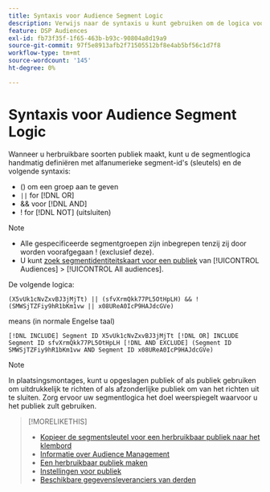 ```yaml
---
title: Syntaxis voor Audience Segment Logic
description: Verwijs naar de syntaxis u kunt gebruiken om de logica voor publiekssegmenten te bepalen.
feature: DSP Audiences
exl-id: fb73f35f-1f65-463b-b93c-90804a8d19a9
source-git-commit: 97f5e8913afb2f71505512bf8e4ab5bf56c1d7f8
workflow-type: tm+mt
source-wordcount: '145'
ht-degree: 0%

---
```


# Syntaxis voor Audience Segment Logic

Wanneer u herbruikbare soorten publiek maakt, kunt u de segmentlogica handmatig definiëren met alfanumerieke segment-id&#39;s (sleutels) en de volgende syntaxis:

* () om een groep aan te geven
* `||` for [!DNL OR] <!-- || escaped with backticks so Jenkins doesn't think it's a Markdown table -->
* &amp;&amp; voor [!DNL AND]
* ! for [!DNL NOT] (uitsluiten)

>[!NOTE]
>
>* Alle gespecificeerde segmentgroepen zijn inbegrepen tenzij zij door worden voorafgegaan ! (exclusief deze).
>* U kunt [zoek segmentidentiteitskaart voor een publiek](reusable-audience-clipboard.md) van [!UICONTROL Audiences] > [!UICONTROL All audiences].

De volgende logica:

```
(X5vUk1cNvZxvBJ3jMjTt) || (sfvXrmQkk77PL5OtHpLH) && !(SMWSjTZFiy9hR1bKm1vw || x08UReA0IcP9HAJdcGVe)
```

means (in normale Engelse taal)

```
[!DNL INCLUDE] Segment ID X5vUk1cNvZxvBJ3jMjTt [!DNL OR] INCLUDE Segment ID sfvXrmQkk77PL5OtHpLH [!DNL AND EXCLUDE] (Segment ID SMWSjTZFiy9hR1bKm1vw AND Segment ID x08UReA0IcP9HAJdcGVe)
```

>[!NOTE]
>
>In plaatsingsmontages, kunt u opgeslagen publiek of als publiek gebruiken om uitdrukkelijk te richten of als afzonderlijke publiek om van het richten uit te sluiten. Zorg ervoor uw segmentlogica het doel weerspiegelt waarvoor u het publiek zult gebruiken.

>[!MORELIKETHIS]
>
>* [Kopieer de segmentsleutel voor een herbruikbaar publiek naar het klembord](reusable-audience-clipboard.md)
>* [Informatie over Audience Management](audience-about.md)
>* [Een herbruikbaar publiek maken](reusable-audience-create.md)
>* [Instellingen voor publiek](audience-settings.md)
>* [Beschikbare gegevensleveranciers van derden](third-party-data-providers.md)
